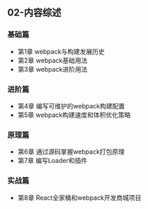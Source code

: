 ## 02-内容综述

### 基础篇

- 第1章 webpack与构建发展历史
- 第2章 webpack基础用法
- 第3章 webpack进阶用法

### 进阶篇 

- 第4章 编写可维护的webpack构建配置
- 第5章 webpack构建速度和体积优化策略

### 原理篇

- 第6章 通过源码掌握webpack打包原理
- 第7章 编写Loader和插件


### 实战篇

- 第8章 React全家桶和webpack开发商城项目